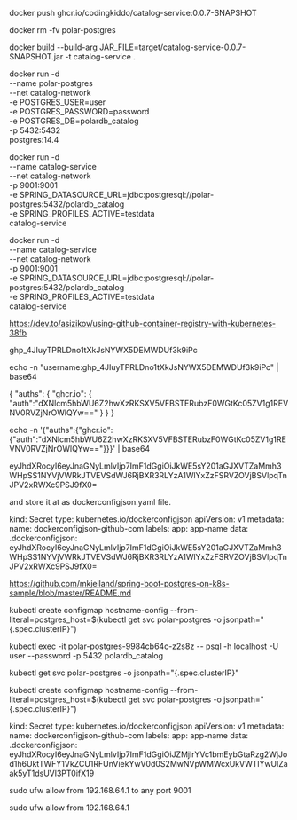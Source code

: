 docker push ghcr.io/codingkiddo/catalog-service:0.0.7-SNAPSHOT


docker rm -fv polar-postgres

docker build --build-arg JAR_FILE=target/catalog-service-0.0.7-SNAPSHOT.jar -t catalog-service .


docker run -d \
--name polar-postgres \
--net catalog-network \
-e POSTGRES_USER=user \
-e POSTGRES_PASSWORD=password \
-e POSTGRES_DB=polardb_catalog \
-p 5432:5432 \
postgres:14.4


docker run -d \
--name catalog-service \
--net catalog-network \
-p 9001:9001 \
-e SPRING_DATASOURCE_URL=jdbc:postgresql://polar-postgres:5432/polardb_catalog \
-e SPRING_PROFILES_ACTIVE=testdata \
catalog-service

docker run -d \
--name catalog-service \
--net catalog-network \
-p 9001:9001 \
-e SPRING_DATASOURCE_URL=jdbc:postgresql://polar-postgres:5432/polardb_catalog \
-e SPRING_PROFILES_ACTIVE=testdata \
catalog-service


https://dev.to/asizikov/using-github-container-registry-with-kubernetes-38fb

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



echo -n "username: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" | base64


{
    "auths":
    {
        "ghcr.io":
            {
                "auth":"dXNlcm5hbWU6Z2hwXzRKSXV5VFBSTERubzF0WGtKc05ZV1g1REVNV0RVZjNrOWlQYw=="
            }
    }
}



echo -n  '{"auths":{"ghcr.io":{"auth":"dXNlcm5hbWU6Z2hwXzRKSXV5VFBSTERubzF0WGtKc05ZV1g1REVNV0RVZjNrOWlQYw=="}}}' | base64


eyJhdXRocyI6eyJnaGNyLmlvIjp7ImF1dGgiOiJkWE5sY201aGJXVTZaMmh3WHpSS1NYVjVWRkJTVEVSdWJ6RjBXR3RLYzA1WlYxZzFSRVZOVjBSVlpqTnJPV2xRWXc9PSJ9fX0=

and store it at as dockerconfigjson.yaml file.

kind: Secret
type: kubernetes.io/dockerconfigjson
apiVersion: v1
metadata:
  name: dockerconfigjson-github-com
  labels:
    app: app-name
data:
  .dockerconfigjson: eyJhdXRocyI6eyJnaGNyLmlvIjp7ImF1dGgiOiJkWE5sY201aGJXVTZaMmh3WHpSS1NYVjVWRkJTVEVSdWJ6RjBXR3RLYzA1WlYxZzFSRVZOVjBSVlpqTnJPV2xRWXc9PSJ9fX0=



https://github.com/mkjelland/spring-boot-postgres-on-k8s-sample/blob/master/README.md

kubectl create configmap hostname-config --from-literal=postgres_host=$(kubectl get svc polar-postgres -o jsonpath="{.spec.clusterIP}")



kubectl exec -it polar-postgres-9984cb64c-z2s8z -- psql -h localhost -U user --password -p 5432 polardb_catalog

kubectl get svc polar-postgres -o jsonpath="{.spec.clusterIP}"

kubectl create configmap hostname-config --from-literal=postgres_host=$(kubectl get svc polar-postgres -o jsonpath="{.spec.clusterIP}")


kind: Secret
type: kubernetes.io/dockerconfigjson
apiVersion: v1
metadata:
  name: dockerconfigjson-github-com
  labels:
    app: app-name
data:
  .dockerconfigjson: eyJhdXRocyI6eyJnaGNyLmlvIjp7ImF1dGgiOiJZMjlrYVc1bmEybGtaRzg2WjJod1h6UktTWFY1VkZCU1RFUnViekYwV0d0S2MwNVpWMWcxUkVWTlYwUlZaak5yT1dsUVl3PT0ifX19
  
  
  
  
  sudo ufw allow from 192.168.64.1 to any port 9001
  
  sudo ufw allow from 192.168.64.1